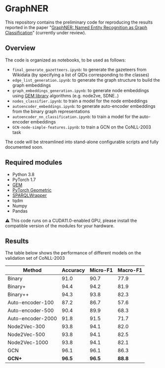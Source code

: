 # GraphNER

This repository contains the preliminary code for reproducing the results reported in the paper "[GraphNER: Named Entity Recognition as Graph Classification](https://openreview.net/forum?id=vfpW-kRvLgu)" (currently under review).

## Overview
The code is organized as notebooks, to be used as follows:
* `final_generate_gazetteers.ipynb`: to generate the gazeteers from Wikidata (by specifying a list of QIDs corresponding to the classes)
* `edge_list_generation.ipynb`: to generate the graph structure to build the graph embeddings
* `graph_embeddings_generation.ipynb`: to generate node embeddings using [GEM library](https://github.com/palash1992/GEM) algorithms (e.g. node2ve, SDNE..)
* `nodes_classifier.ipynb`: to train a model for the node embeddings
* `autoencoder_embeddings.ipynb`: to generate auto-encoder embeddings from the binary graph representations
* `autoencoder_nn_classification.ipynb`: to train a model for the auto-encoder embeddings
* `GCN-node-simple-features.ipynb`: to train a GCN on the CoNLL-2003 task

The code will be streamlined into stand-alone configurable scripts and fully documented soon.

## Required modules
* Python 3.8
* PyTorch 1.7
* [GEM](https://github.com/palash1992/GEM)
* [PyTorch Geometric](https://pytorch-geometric.readthedocs.io/en/latest/)
* [SPARQLWrapper](https://github.com/RDFLib/sparqlwrapper)
* tqdm
* Numpy
* Pandas

:warning:	This code runs on a CUDA11.0-enabled GPU, please install the compatible version of the modules for your hardware.

## Results
The table below shows the performance of different models on the validation set of CoNLL-2003

Method           | Accuracy | Micro-F1 | Macro-F1 
-----------------|----------|----------|---------
Binary           | 91.0     | 90.7     | 77.9 
Binary+          | 94.4     | 94.2     | 81.9 
Binary++         | 94.3     | 93.8     | 82.3 
Auto-encoder-100 | 87.2     | 86.7     | 57.6
Auto-encoder-500 | 90.4     | 89.9     | 68.3
Auto-encoder-2000| 91.8     | 91.5     | 71.7 
Node2Vec-300     | 93.8     | 94.1     | 82.0
Node2Vec-500     | 93.8     | 94.1     | 82.5
Node2Vec-1000    | 93.8     | 94.1     | 82.1 
GCN              | 96.1     | 96.1     | 86.3 
**GCN+**         | **96.5** | **96.5** | **88.8**

